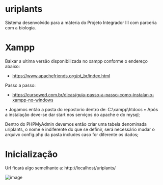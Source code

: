 # uriplants
Sistema desenvolvido para a máteria do Projeto Integrador III com parceria com a biologia.

# Xampp
Baixar a ultima versão disponibilizada no xampp conforme o endereço abaixo:
- https://www.apachefriends.org/pt_br/index.html

Passo a passo:
- https://cursowed.com.br/dicas/guia-passo-a-passo-como-instalar-o-xampp-no-windows

• Jogamos então a pasta do repostorio dentro de: C:\xampp\htdocs
• Após a instalação deve-se dar start nos serviços do apache e do mysql;

Dentro do PHPMyAdmin devemos então criar uma tabela denominada uriplants, o nome é indiferente do que se definir, será necessário mudar o arquivo config.php da pasta includes caso for diferente os dados;

# Inicialização

Url ficará algo semelhante a: http://localhost/uriplants/

![image](https://github.com/user-attachments/assets/d50b4b64-1807-4b7b-8e4b-bbb72863167d)





